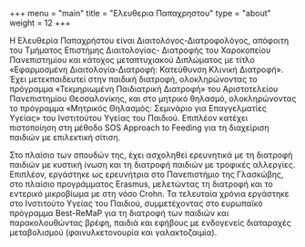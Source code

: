 +++
menu = "main"
title = "Eλευθερια Παπαχρηστου"
type = "about"
weight = 12
+++

Η Ελευθερία Παπαχρήστου είναι Διαιτολόγος-Διατροφολόγος, απόφοιτη του Τμήματος Επιστήμης Διαιτολογίας- Διατροφής του Χαροκοπείου Πανεπιστημίου και κάτοχος μεταπτυχιακού Διπλώματος με τίτλο «Εφαρμοσμένη Διαιτολογία-Διατροφή: Κατεύθυνση Κλινική Διατροφή». Έχει μετεκπαιδευτεί στην παιδική διατροφή, ολοκληρώνοντας το πρόγραμμα «Τεκμηριωμένη Παιδιατρική Διατροφή» του Αριστοτελείου Πανεπιστημίου Θεσσαλονίκης, και στο μητρικό θηλασμό, ολοκληρώνοντας το πρόγραμμα «Μητρικός Θηλασμός: Σεμινάριο για Επαγγελματίες Υγείας» του Ινστιτούτου Υγείας του Παιδιού. Επιπλέον κατέχει πιστοποίηση στη μέθοδο SOS Approach to Feeding για τη διαχείριση παιδιών με επιλεκτική σίτιση.

Στο πλαίσιο των σπουδών της, έχει ασχοληθεί ερευνητικά με τη διατροφή παιδιών με κυστική ίνωση και τη διατροφή παιδιών με τροφικές αλλεργίες. Επιπλέον, εργάστηκε ως ερευνήτρια στο Πανεπιστήμιο της Γλασκώβης, στο πλαίσιο προγράμματος Erasmus, μελετώντας τη διατροφή και το εντερικό μικροβίωμα με στη νόσο Crohn. Τα τελευταία χρόνια εργάστηκε στο Ινστιτούτο Υγείας του Παιδιού, συμμετέχοντας στο ευρωπαϊκό πρόγραμμα Best-ReMaP για τη διατροφή των παιδιών και παρακολουθώντας βρέφη, παιδιά και εφήβους με ενδογενείς διαταραχές μεταβολισμού (φαινυλκετονουρία και γαλακτοζαιμία).
